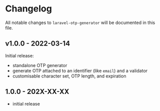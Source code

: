 # Changelog

All notable changes to `laravel-otp-generator` will be documented in this file.

## v1.0.0 - 2022-03-14

Initial release:

- standalone OTP generator
- generate OTP attached to an identifier (like `email`) and a validator
- customisable character set, OTP length, and expiration

## 1.0.0 - 202X-XX-XX

- initial release
